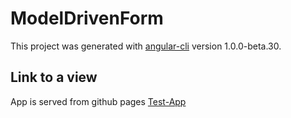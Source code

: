 # ModelDrivenForm

This project was generated with [angular-cli](https://github.com/angular/angular-cli) version 1.0.0-beta.30.

## Link to a view
App is served from github pages [Test-App](https://fl4x.github.io/test-app/)
